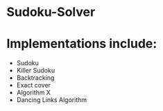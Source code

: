 # Sudoku-Solver
# Implementations include:
* Sudoku
* Killer Sudoku
* Backtracking
* Exact cover
* Algorithm X
* Dancing Links Algorithm

